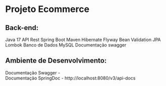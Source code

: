 <h1>Projeto Ecommerce</h1>


<h2>Back-end:</h2>
Java 17
API Rest
Spring Boot
Maven
Hibernate
Flyway
Bean Validation
JPA
Lombok
Banco de Dados MySQL
Documentação swagger

<h2>Ambiente de Desenvolvimento:</h2>
Documentação Swagger - <a href="http://localhost:8080/swagger-ui/index.html#/produto-controller/cadastrar"></a>
<br>
Documentação SpringDoc - http://localhost:8080/v3/api-docs
